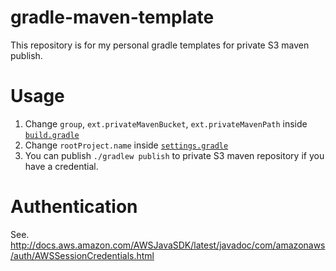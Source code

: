 gradle-maven-template
=====================

This repository is for my personal gradle templates for private S3 maven publish.

# Usage

1. Change `group`, `ext.privateMavenBucket`, `ext.privateMavenPath` inside [`build.gradle`](./build.gradle)
2. Change `rootProject.name` inside [`settings.gradle`](./settings.gradle)
3. You can publish `./gradlew publish` to private S3 maven repository if you have a credential.

# Authentication

See. http://docs.aws.amazon.com/AWSJavaSDK/latest/javadoc/com/amazonaws/auth/AWSSessionCredentials.html
